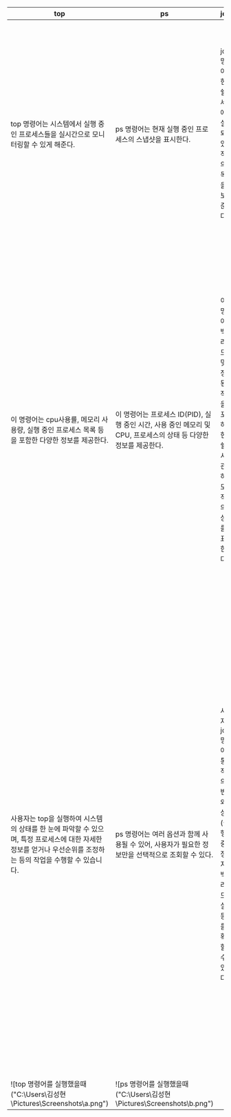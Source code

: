 |top|ps|jobs|kill|
|---|--|----|----|
|top 명령어는 시스템에서 실행 중인 프로세스들을 실시간으로 모니터링할 수 있게 해준다.|ps 명령어는 현재 실행 중인 프로세스의 스냅샷을 표시한다.|jobs 명령어는 현재 쉘 세션에서 실행되고 있는 작업의 목록을 보여준다.|kill 명령어는 특정 프로세스를 종료시키는 데 사용된다.|
|이 명령어는 cpu사용률, 메모리 사용량, 실행 중인 프로세스 목록 등을 포함한 다양한 정보를 제공한다.|이 명령어는 프로세스 ID(PID), 실행 중인 시간, 사용 중인 메모리 및 CPU, 프로세스의 상태 등 다양한 정보를 제공한다.| 이 명령어는 백그라운드 및 정지된 작업을 포함하여 현재 쉘에서 관리하는 모든 작업의 상태를 표시한다.|사용자는 프로세스 ID를 사용하여 특정 프로세스에 신호를 보내 이를 종료시킬 수 있다.|
|사용자는 top을 실행하여 시스템의 상태를 한 눈에 파악할 수 있으며, 특정 프로세스에 대한 자세한 정보를 얻거나 우선순위를 조정하는 등의 작업을 수행할 수 있습니다.| ps 명령어는 여러 옵션과 함께 사용될 수 있어, 사용자가 필요한 정보만을 선택적으로 조회할 수 있다.|사용자는 jobs 명령어를 통해 작업의 번호와 상태(실행 중, 정지, 백그라운드 실행 등)를 확인할 수 있다.|kill 명령어는 다양한 신호를 지원하며, 이는 프로세스를 안전하게 종료시키거나 강제 종료하는 데 사용될 수 있다.|
|![top 명령어를 실행했을때("C:\Users\김성현\Pictures\Screenshots\a.png")|![ps 명령어를 실행했을때("C:\Users\김성현\Pictures\Screenshots\b.png")|||



